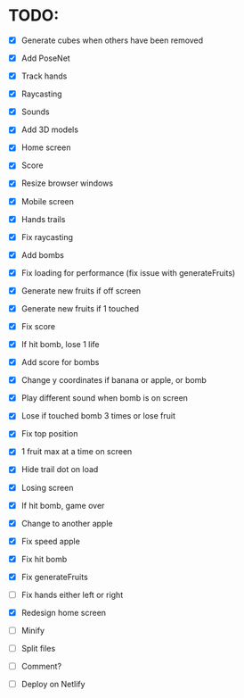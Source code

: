 # TODO:

- [x] Generate cubes when others have been removed
- [x] Add PoseNet
- [x] Track hands
- [x] Raycasting
- [x] Sounds
- [x] Add 3D models
- [x] Home screen
- [x] Score
- [x] Resize browser windows
- [x] Mobile screen
- [x] Hands trails
- [x] Fix raycasting
- [x] Add bombs
- [x] Fix loading for performance (fix issue with generateFruits)
- [x] Generate new fruits if off screen
- [x] Generate new fruits if 1 touched
- [x] Fix score
- [x] If hit bomb, lose 1 life
- [x] Add score for bombs
- [x] Change y coordinates if banana or apple, or bomb
- [x] Play different sound when bomb is on screen
- [x] Lose if touched bomb 3 times or lose fruit
- [x] Fix top position
- [x] 1 fruit max at a time on screen
- [x] Hide trail dot on load
- [x] Losing screen
- [x] If hit bomb, game over
- [x] Change to another apple
- [x] Fix speed apple
- [x] Fix hit bomb
- [x] Fix generateFruits

- [ ] Fix hands either left or right

- [x] Redesign home screen

- [ ] Minify
- [ ] Split files
- [ ] Comment?
- [ ] Deploy on Netlify
